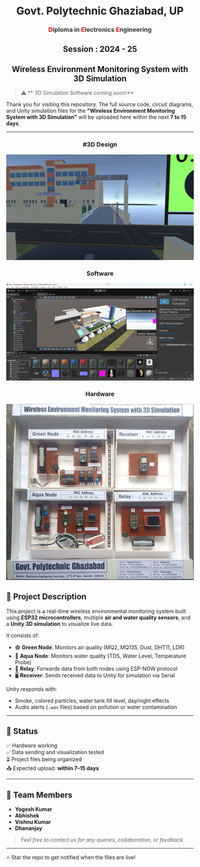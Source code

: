 
<h1 align="center">Govt. Polytechnic Ghaziabad, UP</h1>

<h3 align="center" style="color:#333;">
  <span style="color:red;">D</span>iploma in 
  <span style="color:red;">E</span>lectronics 
  <span style="color:red;">E</span>ngineering
</h3>

<h2 align="center">Session : 2024 - 25</h2>

<h2 align="center">Wireless Environment Monitoring System with 3D Simulation</h2>

> ⚠️ ** 3D Simulation Software coming soon!**

Thank you for visiting this repository. The full source code, circuit diagrams, and Unity simulation files for the **"Wireless Environment Monitoring System with 3D Simulation"** will be uploaded here within the next **7 to 15 days**.

---
<h3 align="center"> #3D Design </h3>
<p align="center">
  <img src="images/gpg_img1.png" alt="System Diagram" width="600">
</p>

<h3 align="center"> Software </h3>
<p align="center">
  <img src="images/unity_ss1.png" alt="System Diagram" width="600">
</p>

<h3 align="center"> Hardware </h3>
<p align="center">
  <img src="images/project_image0.png" alt="System Diagram" width="600">
</p>



## 📘 Project Description

This project is a real-time wireless environmental monitoring system built using **ESP32 microcontrollers**, multiple **air and water quality sensors**, and a **Unity 3D simulation** to visualize live data.

It consists of:
- 🟢 **Green Node**: Monitors air quality (MQ2, MQ135, Dust, DHT11, LDR)
- 🔵 **Aqua Node**: Monitors water quality (TDS, Water Level, Temperature Probe)
- 📶 **Relay**: Forwards data from both nodes using ESP-NOW protocol
- 🖥️ **Receiver**: Sends received data to Unity for simulation via Serial

Unity responds with:
- Smoke, colored particles, water tank fill level, day/night effects  
- Audio alerts (`.wav` files) based on pollution or water contamination

---

## 📅 Status

✅ Hardware working  
✅ Data sending and visualization tested  
⏳ Project files being organized  
📤 Expected upload: **within 7–15 days**

---

## 👥 Team Members

- **Yogesh Kumar**  
- **Abhishek**  
- **Vishnu Kumar**  
- **Dhananjay**

> _Feel free to contact us for any queries, collaboration, or feedback._

---

⭐ Star the repo to get notified when the files are live!

